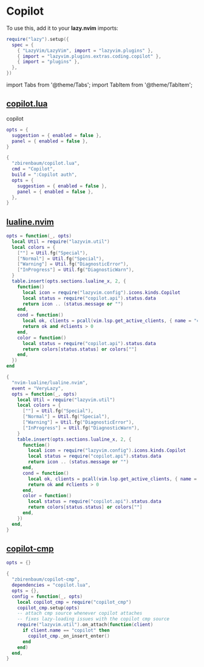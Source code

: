 # Copilot

<!-- plugins:start -->

To use this, add it to your **lazy.nvim** imports:

```lua title="lua/config/lazy.lua" {4}
require("lazy").setup({
  spec = {
    { "LazyVim/LazyVim", import = "lazyvim.plugins" },
    { import = "lazyvim.plugins.extras.coding.copilot" },
    { import = "plugins" },
  },
})
```

import Tabs from '@theme/Tabs';
import TabItem from '@theme/TabItem';

## [copilot.lua](https://github.com/zbirenbaum/copilot.lua)

 copilot


<Tabs>

<TabItem value="opts" label="Options">

```lua
opts = {
  suggestion = { enabled = false },
  panel = { enabled = false },
}
```

</TabItem>


<TabItem value="code" label="Full Spec">

```lua
{
  "zbirenbaum/copilot.lua",
  cmd = "Copilot",
  build = ":Copilot auth",
  opts = {
    suggestion = { enabled = false },
    panel = { enabled = false },
  },
}
```

</TabItem>

</Tabs>

## [lualine.nvim](https://github.com/nvim-lualine/lualine.nvim)

<Tabs>

<TabItem value="opts" label="Options">

```lua
opts = function(_, opts)
  local Util = require("lazyvim.util")
  local colors = {
    [""] = Util.fg("Special"),
    ["Normal"] = Util.fg("Special"),
    ["Warning"] = Util.fg("DiagnosticError"),
    ["InProgress"] = Util.fg("DiagnosticWarn"),
  }
  table.insert(opts.sections.lualine_x, 2, {
    function()
      local icon = require("lazyvim.config").icons.kinds.Copilot
      local status = require("copilot.api").status.data
      return icon .. (status.message or "")
    end,
    cond = function()
      local ok, clients = pcall(vim.lsp.get_active_clients, { name = "copilot", bufnr = 0 })
      return ok and #clients > 0
    end,
    color = function()
      local status = require("copilot.api").status.data
      return colors[status.status] or colors[""]
    end,
  })
end
```

</TabItem>


<TabItem value="code" label="Full Spec">

```lua
{
  "nvim-lualine/lualine.nvim",
  event = "VeryLazy",
  opts = function(_, opts)
    local Util = require("lazyvim.util")
    local colors = {
      [""] = Util.fg("Special"),
      ["Normal"] = Util.fg("Special"),
      ["Warning"] = Util.fg("DiagnosticError"),
      ["InProgress"] = Util.fg("DiagnosticWarn"),
    }
    table.insert(opts.sections.lualine_x, 2, {
      function()
        local icon = require("lazyvim.config").icons.kinds.Copilot
        local status = require("copilot.api").status.data
        return icon .. (status.message or "")
      end,
      cond = function()
        local ok, clients = pcall(vim.lsp.get_active_clients, { name = "copilot", bufnr = 0 })
        return ok and #clients > 0
      end,
      color = function()
        local status = require("copilot.api").status.data
        return colors[status.status] or colors[""]
      end,
    })
  end,
}
```

</TabItem>

</Tabs>

## [copilot-cmp](https://github.com/zbirenbaum/copilot-cmp)

<Tabs>

<TabItem value="opts" label="Options">

```lua
opts = {}
```

</TabItem>


<TabItem value="code" label="Full Spec">

```lua
{
  "zbirenbaum/copilot-cmp",
  dependencies = "copilot.lua",
  opts = {},
  config = function(_, opts)
    local copilot_cmp = require("copilot_cmp")
    copilot_cmp.setup(opts)
    -- attach cmp source whenever copilot attaches
    -- fixes lazy-loading issues with the copilot cmp source
    require("lazyvim.util").on_attach(function(client)
      if client.name == "copilot" then
        copilot_cmp._on_insert_enter()
      end
    end)
  end,
}
```

</TabItem>

</Tabs>

<!-- plugins:end -->
